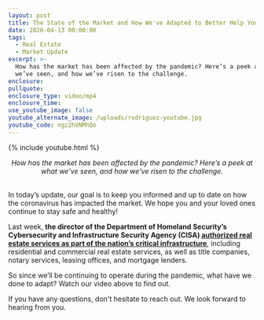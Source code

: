 ```yaml
---
layout: post
title: The State of the Market and How We've Adapted to Better Help You
date: 2020-04-13 00:00:00
tags:
  - Real Estate
  - Market Update
excerpt: >-
  How has the market has been affected by the pandemic? Here’s a peek at what
  we’ve seen, and how we’ve risen to the challenge.
enclosure:
pullquote:
enclosure_type: video/mp4
enclosure_time:
use_youtube_image: false
youtube_alternate_image: /uploads/rodriguez-youtube.jpg
youtube_code: ngz2hVNMhQo
---
```


{% include youtube.html %}

<center><em>How has the market has been affected by the pandemic? Here’s a peek at what we’ve seen, and how we’ve risen to the challenge.</em></center>

<br>In today’s update, our goal is to keep you informed and up to date on how the coronavirus has impacted the market. We hope you and your loved ones continue to stay safe and healthy\!

Last week, **the director of the Department of Homeland Security’s Cybersecurity and Infrastructure Security Agency (CISA) <u><a target="_blank" href="https://youtu.be/ngz2hVNMhQo">authorized real estate services as part of the nation&rsquo;s critical infrastructure</a></u>**, including residential and commercial real estate services, as well as title companies, notary services, leasing offices, and mortgage lenders.

So since we’ll be continuing to operate during the pandemic, what have we done to adapt? Watch our video above to find out.

If you have any questions, don't hesitate to reach out. We look forward to hearing from you.